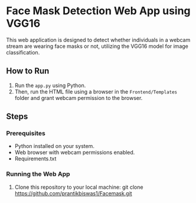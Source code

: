 # Face Mask Detection Web App using VGG16

This web application is designed to detect whether individuals in a webcam stream are wearing face masks or not, utilizing the VGG16 model for image classification.

## How to Run

1. Run the `app.py` using Python.
2. Then, run the HTML file using a browser in the `Frontend/Templates` folder and grant webcam permission to the browser.

## Steps

### Prerequisites

- Python installed on your system.
- Web browser with webcam permissions enabled.
- Requirements.txt

### Running the Web App

1. Clone this repository to your local machine:
   git clone https://github.com/prantikbiswas1/Facemask.git

